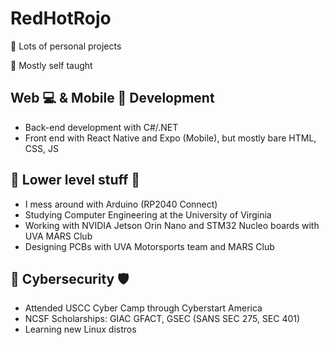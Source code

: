 # RedHotRojo

🎈 Lots of personal projects

🏫 Mostly self taught

## Web 💻 & Mobile 📱 Development 
- Back-end development with C#/.NET
- Front end with React Native and Expo (Mobile), but mostly bare HTML, CSS, JS

## 💾 Lower level stuff 🧰
- I mess around with Arduino (RP2040 Connect)
- Studying Computer Engineering at the University of Virginia
- Working with NVIDIA Jetson Orin Nano and STM32 Nucleo boards with UVA MARS Club
- Designing PCBs with UVA Motorsports team and MARS Club 

## 🔐 Cybersecurity 🛡
- Attended USCC Cyber Camp through Cyberstart America
- NCSF Scholarships: GIAC GFACT, GSEC (SANS SEC 275, SEC 401)
- Learning new Linux distros
